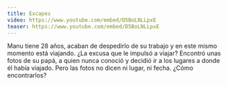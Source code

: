 ```yaml
---
title: Excapes
video: https://www.youtube.com/embed/D5BoLNLLpxE
teaser: https://www.youtube.com/embed/D5BoLNLLpxE
---
```

Manu tiene 28 años, acaban de despedirlo de su trabajo y en este mismo momento está viajando. ¿La excusa que le impulsó a viajar? Encontró unas fotos de su papá, a quien nunca conoció y decidió ir a los lugares a donde él había viajado. Pero las fotos no dicen ni lugar, ni fecha. ¿Cómo encontrarlos?
